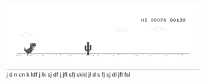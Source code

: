 ![image](https://github.com/sudimuk2017/qwaszx/blob/main/dino.gif)
j
d
n   cn  k  ldf   j  lk  sj    df   j    jfl     sfj  skld    jl   d  s    fj     sj    dl     jfl    fsl


